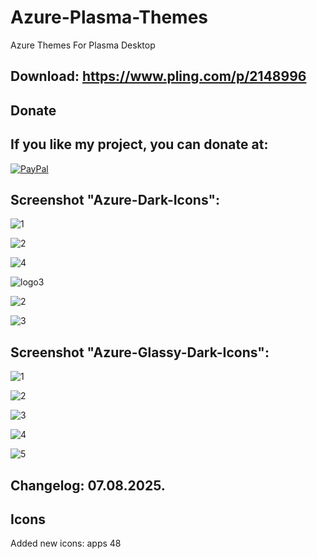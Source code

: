 # Azure-Plasma-Themes
Azure Themes For Plasma Desktop

Download: https://www.pling.com/p/2148996
------------------------------------------


<html>
  <head>
    <meta charset="utf-8" />
  </head>
  <body>
    <h2>Donate</h2>
    <h2>If you like my project, you can donate at:</h2>
    <a href="https://www.paypal.com/paypalme/VesnaLazic">
    <img src="PayPal.png" alt="PayPal" />
    </a>
  </body>
</html>


Screenshot "Azure-Dark-Icons":
------------------------------

![1](https://github.com/L4ki/Azure-Plasma-Themes/assets/45247573/7fd83830-c269-45f5-981f-355cee8d4dce)

![2](https://github.com/L4ki/Azure-Plasma-Themes/assets/45247573/cc616662-1a37-4e0c-9964-f59af533eb9a)

![4](https://github.com/L4ki/Azure-Plasma-Themes/assets/45247573/0a3868f3-7b33-4dfb-9144-979f1158f0c7)

![logo3](https://github.com/L4ki/Azure-Plasma-Themes/assets/45247573/1e7d0e8a-b642-4d54-972b-c97435682b16)

![2](https://github.com/L4ki/Azure-Plasma-Themes/assets/45247573/cf935287-67f2-41ba-a15a-e137193b1e27)

![3](https://github.com/L4ki/Azure-Plasma-Themes/assets/45247573/b3c07f59-bc3f-442e-bf94-b5052e0c74dc)

Screenshot "Azure-Glassy-Dark-Icons":
-------------------------------------

![1](https://github.com/L4ki/Azure-Plasma-Themes/assets/45247573/edd01742-7d84-4d2d-a399-843858d3311d)

![2](https://github.com/L4ki/Azure-Plasma-Themes/assets/45247573/3be6fd6b-e033-4e76-9ab5-babf7a374203)

![3](https://github.com/L4ki/Azure-Plasma-Themes/assets/45247573/55855b1a-c2e0-4278-ad22-0489545d9163)

![4](https://github.com/L4ki/Azure-Plasma-Themes/assets/45247573/5e2a5f43-fe95-4b80-ba63-f1a0f2a48312)

![5](https://github.com/L4ki/Azure-Plasma-Themes/assets/45247573/242a7565-b60c-4212-b1ed-de545eae3929)


Changelog: 07.08.2025.
---------------------

Icons
-----

Added new icons: apps 48
